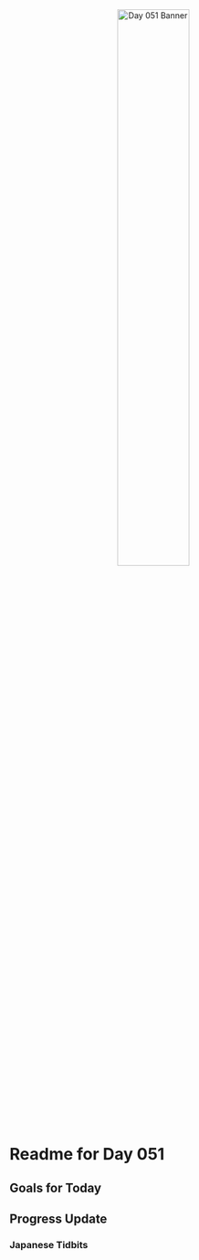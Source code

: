 <div align="center">
 <img src="../../Images/image_051.jpg" alt="Day 051 Banner" width="50%">
</div>

# Readme for Day 051

## Goals for Today

## Progress Update

### Japanese Tidbits

